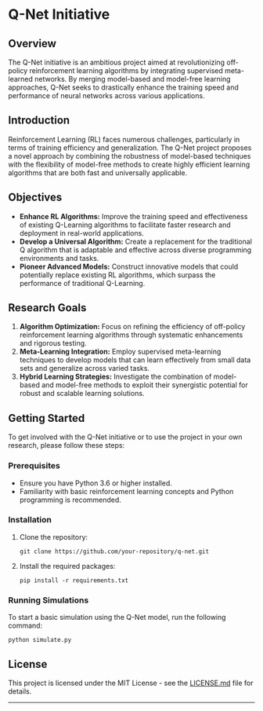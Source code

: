 # Q-Net Initiative

## Overview

The Q-Net initiative is an ambitious project aimed at revolutionizing off-policy reinforcement learning algorithms by integrating supervised meta-learned networks. By merging model-based and model-free learning approaches, Q-Net seeks to drastically enhance the training speed and performance of neural networks across various applications.

## Introduction

Reinforcement Learning (RL) faces numerous challenges, particularly in terms of training efficiency and generalization. The Q-Net project proposes a novel approach by combining the robustness of model-based techniques with the flexibility of model-free methods to create highly efficient learning algorithms that are both fast and universally applicable.

## Objectives

- **Enhance RL Algorithms:** Improve the training speed and effectiveness of existing Q-Learning algorithms to facilitate faster research and deployment in real-world applications.
- **Develop a Universal Algorithm:** Create a replacement for the traditional Q algorithm that is adaptable and effective across diverse programming environments and tasks.
- **Pioneer Advanced Models:** Construct innovative models that could potentially replace existing RL algorithms, which surpass the performance of traditional Q-Learning.

## Research Goals

1. **Algorithm Optimization:** Focus on refining the efficiency of off-policy reinforcement learning algorithms through systematic enhancements and rigorous testing.
2. **Meta-Learning Integration:** Employ supervised meta-learning techniques to develop models that can learn effectively from small data sets and generalize across varied tasks.
3. **Hybrid Learning Strategies:** Investigate the combination of model-based and model-free methods to exploit their synergistic potential for robust and scalable learning solutions.

## Getting Started

To get involved with the Q-Net initiative or to use the project in your own research, please follow these steps:

### Prerequisites

- Ensure you have Python 3.6 or higher installed.
- Familiarity with basic reinforcement learning concepts and Python programming is recommended.

### Installation

1. Clone the repository:
   ```
   git clone https://github.com/your-repository/q-net.git
   ```
2. Install the required packages:
   ```
   pip install -r requirements.txt
   ```

### Running Simulations

To start a basic simulation using the Q-Net model, run the following command:
```
python simulate.py
```

## License

This project is licensed under the MIT License - see the [LICENSE.md](LICENSE) file for details.

---
